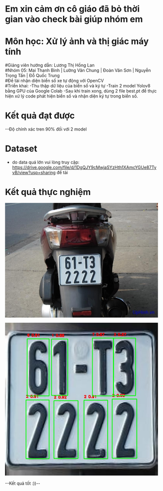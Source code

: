 # Em xin cảm ơn cô giáo đã bỏ thời gian vào check bài giúp nhóm em
# Môn học: Xử lý ảnh và thị giác máy tính <br>
#Giảng viên hướng dẫn: Lương Thị Hồng Lan<br>
#Nhóm 05: Mai Thanh Bình | Lường Văn Chung | Đoàn Văn Sơn | Nguyễn Trọng Tấn | Đỗ Quốc Trung <br>
#Đề tài nhận diện biển số xe tự động với OpenCV<br>
#Triển khai:
-Thu thập dữ liệu của biển số và ký tự
-Train 2 model Yolov8 bằng GPU của Google Colab 
-Sau khi train xong, dùng 2 file best.pt để thực hiện xử lý code phát hiện biển số và nhận diện ký tự trong biển số. 

# Kết quả đạt được
--Độ chính xác tren 90% đối với 2 model
# Dataset 
- do data quá lớn vui lòng truy cập: https://drive.google.com/file/d/1DgQJY9cMwjaSYzHth1XAmcYGUe87TyvB/view?usp=sharing để tải
# Kết quả thực nghiệm
![Ảnh đầu vào](test_img_video/images/1.jpg "Ảnh đầu vào")

![ảnh nhận diện](output_img_video/output_img/plate_1/plate_1_chars.jpg "Ảnh nhận diện")

--Kết quả tốt :))--
